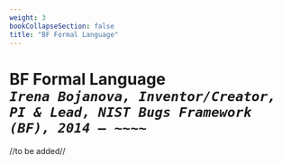 ```yaml
---
weight: 3
bookCollapseSection: false
title: "BF Formal Language"
---
```

# BF Formal Language <br/>_`Irena Bojanova, Inventor/Creator, PI & Lead, NIST Bugs Framework (BF), 2014 – ~~~~`_

//to be added//